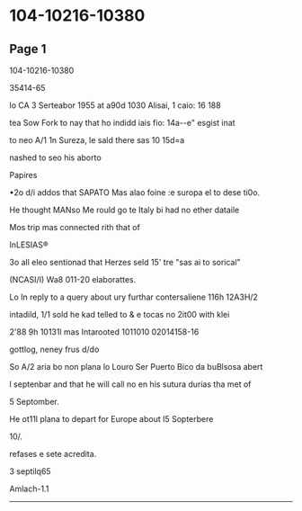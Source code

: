 # 104-10216-10380

## Page 1

104-10216-10380

35414-65

lo CA 3 Serteabor 1955 at a90d 1030 Alisai, 1 caio: 16 188

tea Sow Fork to nay that ho indidd iais fio: 14a--e" esgist inat

to neo A/1 1n Sureza, le sald there sas 10 15d=a

nashed to seo his aborto

Papires

•2o d/i addos that SAPATO Mas alao foine :e suropa el to dese ti0o.

He thought MANso Me rould go te Italy bi had no ether dataile

Mos trip mas connected rith that of

InLESIAS®

3o all eleo sentionad that Herzes seld 15' tre "sas ai to sorical"

(NCASI/I) Wa8 011-20 elaborattes.

Lo In reply to a query about ury furthar contersaliene 116h 12A3H/2

intadild, 1/1 sold he kad telled to & e tocas no 2it00 with klei

2'88 9h 10131l mas Intarooted 1011010 02014158-16

gottlog, neney frus d/do

So A/2 aria bo non plana lo Louro Ser Puerto Bico da buBlsosa abert

l septenbar and that he will call no en his sutura durias tha met of

5 Septomber.

He ot11l plana to depart for Europe about I5 Sopterbere

10/.

refases e sete acredita.

3 septilq65

Amlach-1.1

---

